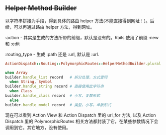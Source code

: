 ## ~~Helper Method Builder~~

以字符串拼接为手段，得到具体的路由 helper 方法(不能直接得到网址！)。后续，可以再通过路由 helper 方法，得到网址。

:action - 其实是生成的方法所带的前缀，默认是没有的。Rails 使用了前缀 :new 和 :edit

:routing_type - 生成 :path 还是 :url, 默认是 :url.

```ruby
ActionDispatch::Routing::PolymorphicRoutes::HelperMethodBuilder.plural 'edit', 'url'

when Array
builder.handle_list record   # 拆分处理，方式雷同
  when String, Symbol
builder.handle_string record # 直接使用此字符串
  when Class
builder.handle_class record  # 小写，复数形式
  else
builder.handle_model record  # 类型，小写，单数形式
```

现在可以看到 Action View 和 Action Dispatch 里的 url_for 方法, 以及 Action Dispatch 里的 PolymorphicRoutes 相关方法都封装了它，在某些参数情况下会调用到它。其它地方，没有使用。
